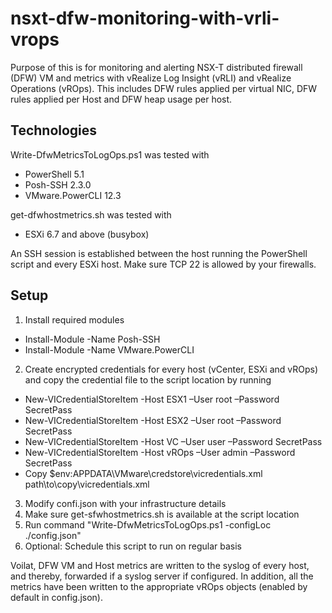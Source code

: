 # nsxt-dfw-monitoring-with-vrli-vrops
Purpose of this is for monitoring and alerting NSX-T distributed firewall (DFW) VM and metrics with vRealize Log Insight (vRLI) and vRealize Operations
(vROps). This includes DFW rules applied per virtual NIC, DFW rules applied per Host and DFW heap usage per host.

## Technologies
Write-DfwMetricsToLogOps.ps1 was tested with
  - PowerShell 5.1
  - Posh-SSH 2.3.0
  - VMware.PowerCLI 12.3

get-dfwhostmetrics.sh was tested with
  - ESXi 6.7 and above (busybox)
  
An SSH session is established between the host running the PowerShell script and every ESXi host. Make sure TCP 22 is allowed by your firewalls.

## Setup
1. Install required modules
  - Install-Module -Name Posh-SSH
  - Install-Module -Name VMware.PowerCLI
2. Create encrypted credentials for every host (vCenter, ESXi and vROps) and copy the credential file to the script location by running
  - New-VICredentialStoreItem -Host ESX1 –User root –Password SecretPass
  - New-VICredentialStoreItem -Host ESX2 –User root –Password SecretPass
  - New-VICredentialStoreItem -Host VC –User user –Password SecretPass
  - New-VICredentialStoreItem -Host vROps –User admin –Password SecretPass
  - Copy $env:APPDATA\VMware\credstore\vicredentials.xml path\to\copy\vicredentials.xml
3. Modify confi.json with your infrastructure details
4. Make sure get-sfwhostmetrics.sh is available at the script location
5. Run command "Write-DfwMetricsToLogOps.ps1 -configLoc ./config.json"
6. Optional: Schedule this script to run on regular basis

Voilat, DFW VM and Host metrics are written to the syslog of every host, and thereby, forwarded if a syslog server if configured. In addition, all the
metrics have been written to the appropriate vROps objects (enabled by default in config.json).
